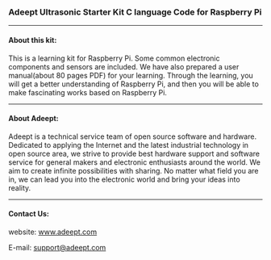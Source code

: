 ### Adeept Ultrasonic Starter Kit C language Code for Raspberry Pi
-----------------------------------------------------------------------------

#### About this kit:
This is a learning kit for Raspberry Pi. Some common electronic components and sensors are included. We have also prepared a user manual(about 80 pages PDF) for your learning. Through the learning, you will get a better understanding of Raspberry Pi, and then you will be able to make fascinating works based on Raspberry Pi.

-----------------------------------------------------------------------------
#### About Adeept:
Adeept is a technical service team of open source software and hardware. Dedicated to applying the Internet and the latest industrial technology in open source area, we strive to provide best hardware support and software service for general makers and electronic enthusiasts around the world. We aim to create infinite possibilities with sharing. No matter what field you are in, we can lead you into the electronic world and bring your ideas into reality.

-----------------------------------------------------------------------------
#### Contact Us: 
website:
	www.adeept.com

E-mail:
	support@adeept.com
